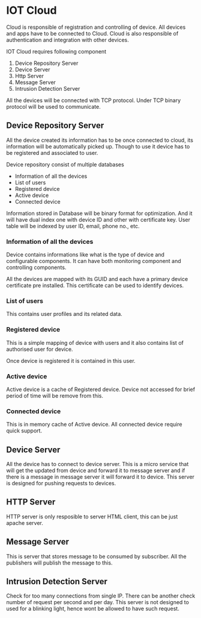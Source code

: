 
# IOT Cloud

Cloud is responsible of registration and controlling of device. All devices and apps have to be connected to Cloud. Cloud is also responsible of authentication and integration with other devices.

IOT Cloud requires following component

1. Device Repository Server
2. Device Server
3. Http Server
4. Message Server
5. Intrusion Detection Server

All the devices will be connected with TCP protocol. Under TCP binary protocol will be used to communicate.

## Device Repository Server
All the device created its information has to be once connected to cloud, its information will be automatically picked up. Though to use it device has to be registered and associated to user.

Device repository consist of multiple databases

- Information of all the devices
- List of users
- Registered device
- Active device
- Connected device

Information stored in Database will be binary format for optimization. And it will have dual index one with device ID and other with certificate key. User table will be indexed by user ID, email, phone no., etc.


### Information of all the devices
Device contains informations like what is the type of device and configurable components. It can have both monitoring component and controlling components.

All the devices are mapped with its GUID and each have a primary device certificate pre installed. This certificate can be used to identify devices.

### List of users
This contains user profiles and its related data.

### Registered device
This is a simple mapping of device with users and it also contains list of authorised user for device.

Once device is registered it is contained in this user.

### Active device
Active device is a cache of Registered device. Device not accessed for brief period of time will be remove from this.

### Connected device
This is in memory cache of Active device. All connected device require quick support.


## Device Server
All the device has to connect to device server. This is a micro service that will get the updated from device and forward it to message server and if there is a message in message server it will forward it to device. This server is designed for pushing requests to devices.


## HTTP Server
HTTP server is only resposible to server HTML client, this can be just apache server.

## Message Server
This is server that stores message to be consumed by subscriber. All the publishers will publish the message to this.


## Intrusion Detection Server
Check for too many connections from single IP. There can be another check number of request per second and per day. This server is not designed to used for a blinking light, hence wont be allowed to have such request.
